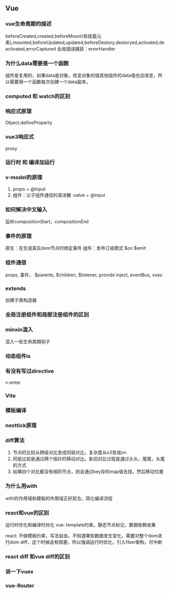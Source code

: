 ## Vue
### vue生命周期的描述
beforeCreated,created,beforeMount(有挂载元素),mounted,beforeUpdated,updated,beforeDestory,destoryed,activated,deactivated,errorCaptured
全局错误捕获：errorHandler
### 为什么data需要是一个函数
组件是复用的，如果data是对象，改变对象的值其他组件的data值也会改变，所以需要用一个函数每次创建一个data副本。

### computed 和 watch的区别

### 响应式原理
Object.defineProperty

### vue3响应式
proxy

### 运行时 和 编译加运行


### v-model的原理
1. props + @input
2. 组件：父子组件通信的语法糖  :value + @input

### 如何解决中文输入
监听compositionStart，compositionEnd

### 事件的原理
原生：在生成真实dom节点时绑定事件
组件：发布订阅模式 $on  $emit


### 组件通信
props, 事件， $parents, $children, $listener, provide inject, eventBus, vuex

### extends
创建子类构造器

### 全局注册组件和局部注册组件的区别

### minxin混入
混入一些生命周期钩子


### 动态组件is


### 有没有写过directive
v-enter



### Vite


### 模板编译

### nexttick原理

### diff算法

1. 节点的比较从跨级对比变成同层对比，复杂度从o3变成on
2. 同层比较是通过两个指针的移动对比。新旧对比过程是通过头头，尾尾，头尾的方式
3. 如果四个对比都没有相同节点，则会通过key存的map值去找，然后移动位置
   



### 为什么用with
with的作用域和模板的作用域正好契合。简化编译流程








### react和vue的区别
运行时优化和编译时优化
vue: template约束，静态节点标记，数据依赖收集

react: 不做模板约束，写法自由，不知道哪些数据发生变化，需要对整个dom进行dom diff，这个时候会有阻塞，所以强调运行时优化，引入fiber架构，可中断

### react diff 和vue diff的区别



### 说一下vuex

### vue-Router

